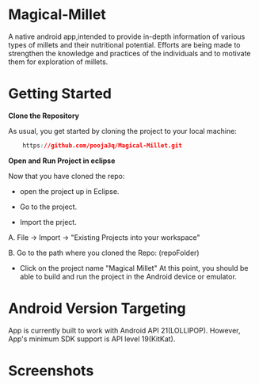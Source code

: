 # Magical-Millet
A native android app,intended to provide in-depth information of various types of millets and their nutritional potential.
Efforts are being made to strengthen the knowledge and practices of the individuals and to motivate them for exploration of
millets. 

# Getting Started
 **Clone the Repository**
 
  As usual, you get started by cloning the project to your local machine:
```css
    https://github.com/pooja3q/Magical-Millet.git
```
**Open and Run Project in eclipse**

Now that you have cloned the repo:

- open the project up in Eclipse.

- Go to the project.

- Import the prject.

A. File -> Import -> "Existing Projects into your workspace"

B. Go to the path where you cloned the Repo: (repoFolder)

- Click on the project name "Magical Millet" 
At this point, you should be able to build and run the project in the Android device or emulator.

# Android Version Targeting
App is currently built to work with Android API 21(LOLLIPOP). However, App's minimum SDK support is API level 19(KitKat).

# Screenshots
